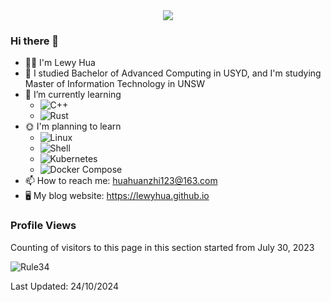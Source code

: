 <div align="center"><img src="https://cdn.cbd.int/anzhiyu-assets@1.0.11/image/common/github-info/personal-homepage-banner.jpg" /></div>

### Hi there 👋

<!--
**LewyHua/LewyHua** is a ✨ _special_ ✨ repository because its `README.md` (this file) appears on your GitHub profile.-->


- 👨‍💻 I'm Lewy Hua
- 🏫 I studied Bachelor of Advanced Computing in USYD, and I'm studying Master of Information Technology in UNSW
- 🌱 I’m currently learning 
    - ![C++](https://img.shields.io/badge/C++-blue?logo=c++)
    - ![Rust](https://img.shields.io/badge/Rust-yellow?logo=rust)
- 🌞 I'm planning to learn 
    - ![Linux](https://img.shields.io/badge/Linux-FCC624?style=style=flat-square&logo=linux&logoColor=black)
    - ![Shell](https://img.shields.io/badge/shell_script-%4285F4.svg?style=style=flat-square&logo=gnu-bash&logoColor=white) 
    - ![Kubernetes](https://img.shields.io/badge/-Kubernetes-white?logo=Kubernetes) 
    - ![Docker Compose](https://img.shields.io/badge/-Docker_Compose-07afd9?logo=docker)
- 📫 How to reach me: huahuanzhi123@163.com
- 🖥 My blog website: https://lewyhua.github.io

### Profile Views
Counting of visitors to this page in this section started from July 30, 2023


![Rule34](https://count.getloli.com/get/@LewyHua.github.readme?theme=rule34)
</br>


Last Updated: 24/10/2024
